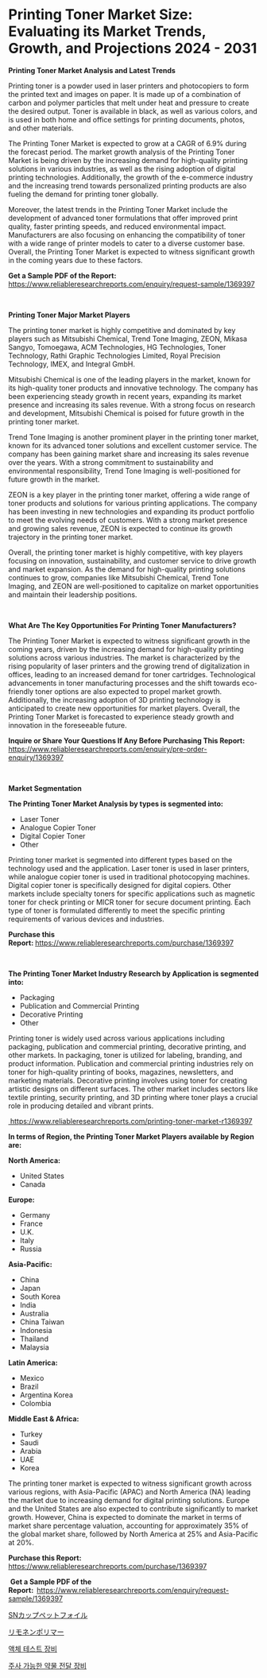 <p><h1>Printing Toner Market Size: Evaluating its Market Trends, Growth, and Projections 2024 - 2031</h1></p><p><strong>Printing Toner Market Analysis and Latest Trends</strong></p>
<p><p>Printing toner is a powder used in laser printers and photocopiers to form the printed text and images on paper. It is made up of a combination of carbon and polymer particles that melt under heat and pressure to create the desired output. Toner is available in black, as well as various colors, and is used in both home and office settings for printing documents, photos, and other materials.</p><p>The Printing Toner Market is expected to grow at a CAGR of 6.9% during the forecast period. The market growth analysis of the Printing Toner Market is being driven by the increasing demand for high-quality printing solutions in various industries, as well as the rising adoption of digital printing technologies. Additionally, the growth of the e-commerce industry and the increasing trend towards personalized printing products are also fueling the demand for printing toner globally.</p><p>Moreover, the latest trends in the Printing Toner Market include the development of advanced toner formulations that offer improved print quality, faster printing speeds, and reduced environmental impact. Manufacturers are also focusing on enhancing the compatibility of toner with a wide range of printer models to cater to a diverse customer base. Overall, the Printing Toner Market is expected to witness significant growth in the coming years due to these factors.</p></p>
<p><strong>Get a Sample PDF of the Report:&nbsp;</strong> <a href="https://www.reliableresearchreports.com/enquiry/request-sample/1369397">https://www.reliableresearchreports.com/enquiry/request-sample/1369397</a></p>
<p>&nbsp;</p>
<p><strong>Printing Toner Major Market Players</strong></p>
<p><p>The printing toner market is highly competitive and dominated by key players such as Mitsubishi Chemical, Trend Tone Imaging, ZEON, Mikasa Sangyo, Tomoegawa, ACM Technologies, HG Technologies, Toner Technology, Rathi Graphic Technologies Limited, Royal Precision Technology, IMEX, and Integral GmbH.</p><p>Mitsubishi Chemical is one of the leading players in the market, known for its high-quality toner products and innovative technology. The company has been experiencing steady growth in recent years, expanding its market presence and increasing its sales revenue. With a strong focus on research and development, Mitsubishi Chemical is poised for future growth in the printing toner market.</p><p>Trend Tone Imaging is another prominent player in the printing toner market, known for its advanced toner solutions and excellent customer service. The company has been gaining market share and increasing its sales revenue over the years. With a strong commitment to sustainability and environmental responsibility, Trend Tone Imaging is well-positioned for future growth in the market.</p><p>ZEON is a key player in the printing toner market, offering a wide range of toner products and solutions for various printing applications. The company has been investing in new technologies and expanding its product portfolio to meet the evolving needs of customers. With a strong market presence and growing sales revenue, ZEON is expected to continue its growth trajectory in the printing toner market.</p><p>Overall, the printing toner market is highly competitive, with key players focusing on innovation, sustainability, and customer service to drive growth and market expansion. As the demand for high-quality printing solutions continues to grow, companies like Mitsubishi Chemical, Trend Tone Imaging, and ZEON are well-positioned to capitalize on market opportunities and maintain their leadership positions.</p></p>
<p>&nbsp;</p>
<p><strong>What Are The Key Opportunities For Printing Toner Manufacturers?</strong></p>
<p><p>The Printing Toner Market is expected to witness significant growth in the coming years, driven by the increasing demand for high-quality printing solutions across various industries. The market is characterized by the rising popularity of laser printers and the growing trend of digitalization in offices, leading to an increased demand for toner cartridges. Technological advancements in toner manufacturing processes and the shift towards eco-friendly toner options are also expected to propel market growth. Additionally, the increasing adoption of 3D printing technology is anticipated to create new opportunities for market players. Overall, the Printing Toner Market is forecasted to experience steady growth and innovation in the foreseeable future.</p></p>
<p><strong>Inquire or Share Your Questions If Any Before Purchasing This Report:</strong> <a href="https://www.reliableresearchreports.com/enquiry/pre-order-enquiry/1369397">https://www.reliableresearchreports.com/enquiry/pre-order-enquiry/1369397</a></p>
<p>&nbsp;</p>
<p><strong>Market Segmentation</strong></p>
<p><strong>The Printing Toner Market Analysis by types is segmented into:</strong></p>
<p><ul><li>Laser Toner</li><li>Analogue Copier Toner</li><li>Digital Copier Toner</li><li>Other</li></ul></p>
<p><p>Printing toner market is segmented into different types based on the technology used and the application. Laser toner is used in laser printers, while analogue copier toner is used in traditional photocopying machines. Digital copier toner is specifically designed for digital copiers. Other markets include specialty toners for specific applications such as magnetic toner for check printing or MICR toner for secure document printing. Each type of toner is formulated differently to meet the specific printing requirements of various devices and industries.</p></p>
<p><strong>Purchase this Report:&nbsp;</strong><a href="https://www.reliableresearchreports.com/purchase/1369397">https://www.reliableresearchreports.com/purchase/1369397</a></p>
<p>&nbsp;</p>
<p><strong>The Printing Toner Market Industry Research by Application is segmented into:</strong></p>
<p><ul><li>Packaging</li><li>Publication and Commercial Printing</li><li>Decorative Printing</li><li>Other</li></ul></p>
<p><p>Printing toner is widely used across various applications including packaging, publication and commercial printing, decorative printing, and other markets. In packaging, toner is utilized for labeling, branding, and product information. Publication and commercial printing industries rely on toner for high-quality printing of books, magazines, newsletters, and marketing materials. Decorative printing involves using toner for creating artistic designs on different surfaces. The other market includes sectors like textile printing, security printing, and 3D printing where toner plays a crucial role in producing detailed and vibrant prints.</p></p>
<p><a href="https://www.reliableresearchreports.com/printing-toner-market-r1369397">&nbsp;https://www.reliableresearchreports.com/printing-toner-market-r1369397</a></p>
<p><strong>In terms of Region, the Printing Toner Market Players available by Region are:</strong></p>
<p>
    <p> <strong> North America: </strong>
        <ul>
            <li>United States</li>
            <li>Canada</li>
        </ul>
        </p> 
    <p> <strong> Europe: </strong>
        <ul>
            <li>Germany</li>
            <li>France</li>
            <li>U.K.</li>
            <li>Italy</li>
            <li>Russia</li>
        </ul>
        </p> 
    <p> <strong> Asia-Pacific: </strong>
        <ul>
            <li>China</li>
            <li>Japan</li>
            <li>South Korea</li>
            <li>India</li>
            <li>Australia</li>
            <li>China Taiwan</li>
            <li>Indonesia</li>
            <li>Thailand</li>
            <li>Malaysia</li>
        </ul>
        </p> 
    <p> <strong> Latin America: </strong>
        <ul>
            <li>Mexico</li>
            <li>Brazil</li>
            <li>Argentina Korea</li>
            <li>Colombia</li>
        </ul>
        </p> 
    <p> <strong> Middle East & Africa: </strong>
        <ul>
            <li>Turkey</li>
            <li>Saudi</li>
            <li>Arabia</li>
            <li>UAE</li>
            <li>Korea</li>
        </ul>
    </p>
    </p>
<p><p>The printing toner market is expected to witness significant growth across various regions, with Asia-Pacific (APAC) and North America (NA) leading the market due to increasing demand for digital printing solutions. Europe and the United States are also expected to contribute significantly to market growth. However, China is expected to dominate the market in terms of market share percentage valuation, accounting for approximately 35% of the global market share, followed by North America at 25% and Asia-Pacific at 20%.</p></p>
<p><strong>Purchase this Report: </strong><a href="https://www.reliableresearchreports.com/purchase/1369397">https://www.reliableresearchreports.com/purchase/1369397</a></p>
<p>&nbsp;<strong>Get a Sample PDF of the Report:&nbsp;&nbsp;</strong><a href="https://www.reliableresearchreports.com/enquiry/request-sample/1369397">https://www.reliableresearchreports.com/enquiry/request-sample/1369397</a></p>
<p><strong></strong></p>
<p><p><a href="https://medium.com/@alexsania91/sn-cu-pet%E7%AE%94%E5%B8%82%E5%A0%B4%E8%A6%8F%E6%A8%A1%E3%81%A8%E5%B8%82%E5%A0%B4%E5%8B%95%E5%90%91-%E5%AE%8C%E5%85%A8%E3%81%AA%E6%A5%AD%E7%95%8C%E6%A6%82%E8%A6%81-2024%E5%B9%B4%E3%81%8B%E3%82%892031%E5%B9%B4-cd3f14320d1a">SNカップペットフォイル</a></p><p><a href="https://medium.com/@brayanborer2023/%E3%83%AA%E3%83%A2%E3%83%8D%E3%83%B3%E3%83%9D%E3%83%AA%E3%83%9E%E3%83%BC%E5%B8%82%E5%A0%B4%E8%A6%8F%E6%A8%A1-%E5%B8%82%E5%A0%B4%E3%81%AE%E5%B1%95%E6%9C%9B%E3%81%A8%E5%B8%82%E5%A0%B4%E3%81%AE%E4%BA%88%E6%B8%AC-2024%E5%B9%B4%E3%81%8B%E3%82%892031%E5%B9%B4-89f85943a7db">リモネンポリマー</a></p><p><a href="https://medium.com/@munchkin678568/%EC%95%A1%EC%B2%B4-%EC%8B%9C%ED%97%98-%EC%9E%A5%EB%B9%84-%EC%8B%9C%EC%9E%A5-%EC%A0%90%EC%9C%A0%EC%9C%A8-%EC%A7%84%ED%99%94-%EB%B0%8F-%EC%8B%9C%EC%9E%A5-%EC%84%B1%EC%9E%A5-%EB%8F%99%ED%96%A5-2024-%EB%85%84-2031%EB%85%84-6c594344b392">액체 테스트 장비</a></p><p><a href="https://medium.com/@maryamwill/%EC%A3%BC%EC%82%AC%EC%A0%9C-%ED%88%AC%EC%97%AC-%EC%9E%A5%EB%B9%84-%EC%8B%9C%EC%9E%A5-%EB%B6%84%EC%84%9D-%EB%B0%8F-%ED%81%AC%EA%B8%B0%EB%8A%94-2024%EB%85%84%EB%B6%80%ED%84%B0-2031%EB%85%84%EA%B9%8C%EC%A7%80-%EC%98%88%EC%B8%A1%EB%90%98%EC%97%88%EC%8A%B5%EB%8B%88%EB%8B%A4-ee8dc880213c">주사 가능한 약물 전달 장비</a></p></p>